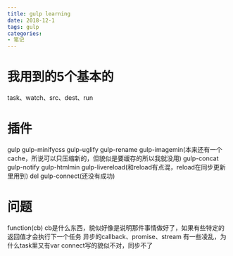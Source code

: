 ```yaml
---
title: gulp learning
date: 2018-12-1
tags: gulp
categories:
- 笔记 
---
```

# 我用到的5个基本的
task、watch、src、dest、run
# 插件
gulp
gulp-minifycss
gulp-uglify
gulp-rename
gulp-imagemin(本来还有一个cache，所说可以只压缩新的，但貌似是要缓存的所以我就没用)
gulp-concat
gulp-notify
gulp-htmlmin
gulp-livereload(和reload有点混，reload在同步更新里用到)
del
gulp-connect(还没有成功)
# 问题
function(cb)
cb是什么东西，貌似好像是说明那件事情做好了，如果有些特定的返回值才会执行下一个任务
异步的callback、promise、stream 有一些凌乱，为什么task里又有var
connect写的貌似不对，同步不了

